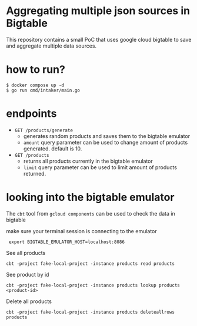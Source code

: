# Aggregating multiple json sources in Bigtable

This repository contains a small PoC that uses google cloud bigtable to save and aggregate multiple data sources.

# how to run?

```
$ docker compose up -d
$ go run cmd/intaker/main.go
```

# endpoints

- `GET /products/generate`
  - generates random products and saves them to the bigtable emulator
  - `amount` query parameter can be used to change amount of products generated. default is 10.
- `GET /products`
  - returns all products currently in the bigtable emulator
  - `limit` query parameter can be used to limit amount of products returned.

# looking into the bigtable emulator

The `cbt` tool from `gcloud components` can be used to check the data in bigtable

make sure your terminal session is connecting to the emulator
```
 export BIGTABLE_EMULATOR_HOST=localhost:8086
```

See all products
```
cbt -project fake-local-project -instance products read products 
```

See product by id
```
cbt -project fake-local-project -instance products lookup products <product-id>
```

Delete all products
```
cbt -project fake-local-project -instance products deleteallrows products
```